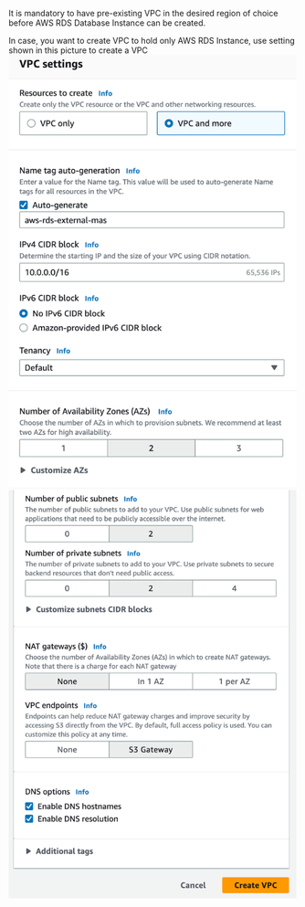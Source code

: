 It is mandatory to have pre-existing VPC in the desired region of choice before AWS RDS Database Instance can be created.

In case, you want to create VPC to hold only AWS RDS Instance, use setting shown in this picture to create a VPC 
![Settings-1](docs/pics/vpc/settings-1.png)
![Settings-2](docs/pics/vpc/settings-2.png)

